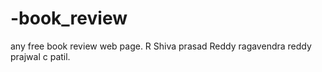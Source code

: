 # -book_review
any free book review web page.
R Shiva prasad Reddy
ragavendra reddy 
prajwal c patil.
